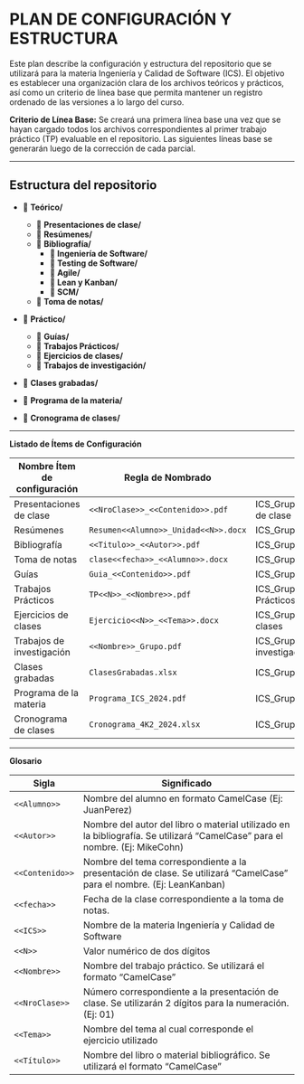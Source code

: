 # PLAN DE CONFIGURACIÓN Y ESTRUCTURA

Este plan describe la configuración y estructura del repositorio que se utilizará para la materia Ingeniería y Calidad de Software (ICS). El objetivo es establecer una organización clara de los archivos teóricos y prácticos, así como un criterio de línea base que permita mantener un registro ordenado de las versiones a lo largo del curso.


**Criterio de Línea Base:**
Se creará una primera línea base una vez que se hayan cargado todos los archivos correspondientes al primer trabajo práctico (TP) evaluable en el repositorio. Las siguientes líneas base se generarán luego de la corrección de cada parcial.

---

## **Estructura del repositorio**
- 📂 **Teórico/**
  - 📁 **Presentaciones de clase/**
  - 📁 **Resúmenes/**
  - 📁 **Bibliografía/**
    - 📁 **Ingeniería de Software/**
    - 📁 **Testing de Software/**
    - 📁 **Agile/**
    - 📁 **Lean y Kanban/**
    - 📁 **SCM/**
  - 📁 **Toma de notas/**

- 📂 **Práctico/**
  - 📁 **Guías/**
  - 📁 **Trabajos Prácticos/**
  - 📁 **Ejercicios de clases/**
  - 📁 **Trabajos de investigación/**

- 📂 **Clases grabadas/**

- 📂 **Programa de la materia/**

- 📂 **Cronograma de clases/**


---

**Listado de Ítems de Configuración**

| Nombre Ítem de configuración | Regla de Nombrado | Ubicación Física |
|------------------------------|-------------------|------------------|
| Presentaciones de clase      | `<<NroClase>>_<<Contenido>>.pdf` | ICS_Grupo_2024/Teórico/Presentaciones de clase |
| Resúmenes                    | `Resumen<<Alumno>>_Unidad<<N>>.docx` | ICS_Grupo_2024/Teórico/Resúmenes |
| Bibliografía                 | `<<Titulo>>_<<Autor>>.pdf` | ICS_Grupo_2024/Bibliografía<<Tema>> |
| Toma de notas                | `clase<<fecha>>_<<Alumno>>.docx` | ICS_Grupo_2024/Teórico/Toma de notas |
| Guías                        | `Guia_<<Contenido>>.pdf` | ICS_Grupo_2024/Práctico/Guías |
| Trabajos Prácticos           | `TP<<N>>_<<Nombre>>.pdf` | ICS_Grupo_2024/Práctico/Trabajos Prácticos |
| Ejercicios de clases         | `Ejercicio<<N>>_<<Tema>>.docx` | ICS_Grupo_2024/Práctico/Ejercicios de clases |
| Trabajos de investigación    | `<<Nombre>>_Grupo.pdf` | ICS_Grupo_2024/Práctico/Trabajos de investigación |
| Clases grabadas              | `ClasesGrabadas.xlsx` | ICS_Grupo_2024/ |
| Programa de la materia       | `Programa_ICS_2024.pdf` | ICS_Grupo_2024/ |
| Cronograma de clases         | `Cronograma_4K2_2024.xlsx` | ICS_Grupo_2024/ |

---

**Glosario**

| Sigla        | Significado |
|--------------|-------------|
| `<<Alumno>>`  | Nombre del alumno en formato CamelCase (Ej: JuanPerez) |
| `<<Autor>>`   | Nombre del autor del libro o material utilizado en la bibliografía. Se utilizará “CamelCase” para el nombre. (Ej: MikeCohn) |
| `<<Contenido>>`| Nombre del tema correspondiente a la presentación de clase. Se utilizará “CamelCase” para el nombre. (Ej: LeanKanban) |
| `<<fecha>>`   | Fecha de la clase correspondiente a la toma de notas. |
| `<<ICS>>`     | Nombre de la materia Ingeniería y Calidad de Software |
| `<<N>>`       | Valor numérico de dos dígitos |
| `<<Nombre>>`  | Nombre del trabajo práctico. Se utilizará el formato “CamelCase” |
| `<<NroClase>>`| Número correspondiente a la presentación de clase. Se utilizarán 2 dígitos para la numeración. (Ej: 01) |
| `<<Tema>>`    | Nombre del tema al cual corresponde el ejercicio utilizado |
| `<<Título>>`  | Nombre del libro o material bibliográfico. Se utilizará el formato “CamelCase” |
